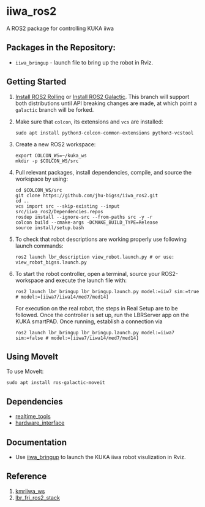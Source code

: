 # iiwa_ros2

A ROS2 package for controlling KUKA iiwa

## Packages in the Repository:
* `iiwa_bringup` - launch file to bring up the robot in Rviz.

## Getting Started

1. [Install ROS2 Rolling](https://docs.ros.org/en/rolling/Installation/Ubuntu-Install-Debians.html) or [Install ROS2 Galactic](https://docs.ros.org/en/galactic/Installation/Ubuntu-Install-Debians.html). This branch will support both distributions until API breaking changes are made, at which point a `galactic` branch will be forked.
2. Make sure that `colcon`, its extensions and `vcs` are installed:

   ```
   sudo apt install python3-colcon-common-extensions python3-vcstool
   ```
3. Create a new ROS2 workspace:

   ```
   export COLCON_WS=~/kuka_ws
   mkdir -p $COLCON_WS/src
   ```
4. Pull relevant packages, install dependencies, compile, and source the workspace by using:

   ```
   cd $COLCON_WS/src
   git clone https://github.com/jhu-bigss/iiwa_ros2.git
   cd ..
   vcs import src --skip-existing --input src/iiwa_ros2/Dependencies.repos
   rosdep install --ignore-src --from-paths src -y -r
   colcon build --cmake-args -DCMAKE_BUILD_TYPE=Release
   source install/setup.bash
   ```

5. To check that robot descriptions are working properly use following launch commands:
   ```
   ros2 launch lbr_description view_robot.launch.py # or use: view_robot_bigss.launch.py
   ```

6. To start the robot controller, open a terminal, source your ROS2-workspace and execute the launch file with:
   ```
   ros2 launch lbr_bringup lbr_bringup.launch.py model:=iiw7 sim:=true # model:=[iiwa7/iiwa14/med7/med14]
   ```
   For execution on the real robot, the steps in Real Setup are to be followed. Once the controller is set up, run the LBRServer app on the KUKA smartPAD. Once running, establish a connection via
   ```
   ros2 launch lbr_bringup lbr_bringup.launch.py model:=iiwa7 sim:=false # model:=[iiwa7/iiwa14/med7/med14]
   ```


## Using MoveIt

To use MoveIt:

```
sudo apt install ros-galactic-moveit
```

## Dependencies

* [realtime_tools](https://github.com/ros-controls/realtime_tools/tree/foxy-devel)
* [hardware_interface](https://github.com/ros-controls/ros2_control/tree/master/hardware_interface)

## Documentation

- Use [iiwa_bringup](/iiwa_bringup/) to launch the KUKA iiwa robot visulization in Rviz.

## Reference

1. [kmriiwa_ws](https://github.com/ninamwa/kmriiwa_ws)
2. [lbr_fri_ros2_stack](https://github.com/KCL-BMEIS/lbr_fri_ros2_stack)
